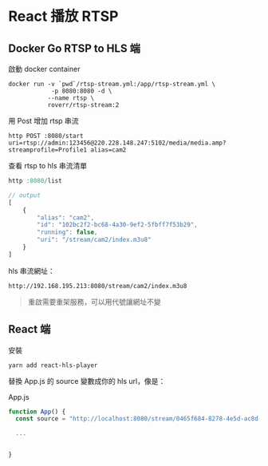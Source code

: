 # React 播放 RTSP

## Docker Go RTSP to HLS 端


啟動 docker container
```
docker run -v `pwd`/rtsp-stream.yml:/app/rtsp-stream.yml \
            -p 8080:8080 -d \
           --name rtsp \
           roverr/rtsp-stream:2
```


用 Post 增加 rtsp 串流
```
http POST :8080/start uri=rtsp://admin:123456@220.228.148.247:5102/media/media.amp?streamprofile=Profile1 alias=cam2
```


查看 rtsp to hls 串流清單
```javascript
http :8080/list

// output
[
    {
        "alias": "cam2",
        "id": "102bc2f2-bc68-4a30-9ef2-5fbff7f53b29",
        "running": false,
        "uri": "/stream/cam2/index.m3u8"
    }
]
```

hls 串流網址：
```
http://192.168.195.213:8080/stream/cam2/index.m3u8
```

> 重啟需要重架服務，可以用代號讓網址不變

## React 端

安裝
```
yarn add react-hls-player
```

替換 App.js 的 source 變數成你的 hls url，像是：

App.js
```javascript
function App() {
  const source = "http://localhost:8080/stream/0465f684-8278-4e5d-ac8d-4a7fb4557898/index.m3u8";

  ...


}
```